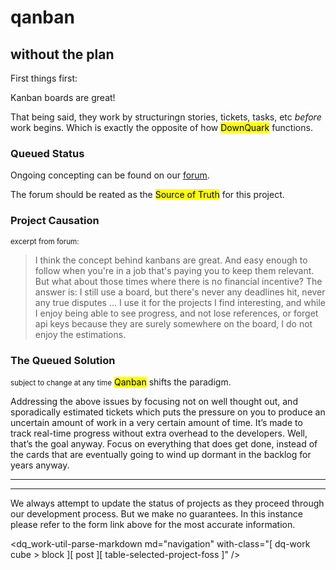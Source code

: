 <hgroup>
  <h1>qanban</h1>
  <h2>without the plan</h2>
</hgroup>

First things first:

Kanban boards are great!

That being said, they work by structuringn stories, tickets, tasks, etc _before_ work begins. Which is exactly the opposite of how <mark>DownQuark</mark> functions.

### Queued Status
 Ongoing concepting can be found on our [forum](https://devigner.downquark.work/d/4-qanban-board).

 The forum should be reated as the <mark>Source of Truth</mark> for this project.

### Project Causation
<p><small>excerpt from forum:</small></p>
<blockquote><smaller>I think the concept behind kanbans are great. And easy enough to follow when you're in a job that's paying you to keep them relevant. But what about those times where there is no financial incentive?
The answer is: I still use a board, but there's never any deadlines hit, never any true disputes ... I use it for the projects I find interesting, and while I enjoy being able to see progress, and not lose references, or forget api keys because they are surely somewhere on the board, I do not enjoy the estimations.</smaller></blockquote>

### The Queued Solution
<small>subject to change at any time</small>
<mark>Qanban</mark> shifts the paradigm.

Addressing the above issues by focusing not on well thought out, and sporadically estimated tickets which puts the pressure on you to produce an uncertain amount of work in a very certain amount of time.
It’s made to track real-time progress without extra overhead to the developers.
Well, that’s the goal anyway. Focus on everything that does get done, instead of the cards that are eventually going to wind up dormant in the backlog for years anyway.

<hr/><hr/>

We always attempt to update the status of projects as they proceed through our development process. But we make no guarantees. In this instance please refer to the form link above for the most accurate information.

<dq_work-util-parse-markdown
  md="navigation"
  with-class="[ dq-work cube > block ][ post ][ table-selected-project-foss ]" />



<!-- <hr/><hr/>

<dq_work-util-parse-markdown
  md="navigation"
  with-class="[ dq-work cube > block ][ post ][ table-selected-default ]" />

--- -->